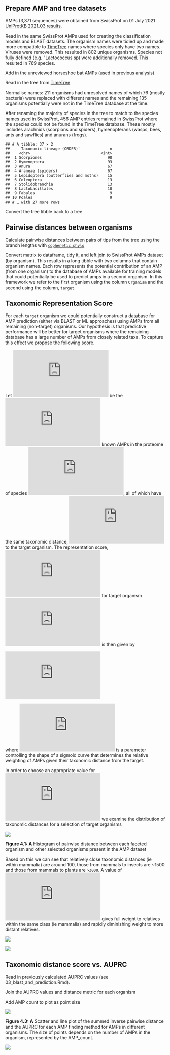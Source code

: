 
## Prepare AMP and tree datasets

AMPs (3,371 sequences) were obtained from SwissProt on 01 July 2021
[UniProtKB 2021\_03
results](https://www.uniprot.org/uniprot/?query=keyword%3A%22Antimicrobial%20%5BKW-0929%5D%22%20AND%20reviewed%3Ayes&columns=id%2Centry%20name%2Creviewed%2Cprotein%20names%2Cgenes%2Corganism%2Clength%2Ckeyword-id%2Ckeywords%2Cproteome%2Corganism-id%2Clineage(ORDER)%2Csequence%2Cexistence%2Clineage(ALL)&sort=sequence-modified).

Read in the same SwissProt AMPs used for creating the classification
models and BLAST datasets. The organism names were tidied up and made
more compatible to [TimeTree](http://timetree.org/) names where species
only have two names. Viruses were removed. This resulted in 802 unique
organisms. Species not fully defined (e.g. "Lactococcus sp) were
additionally removed. This resulted in 769 species.

Add in the unreviewed horseshoe bat AMPs (used in previous analysis)

Read in the tree from [TimeTree](http://timetree.org/)

Normalise names: 211 organisms had unresolved names of which 76 (mostly
bacteria) were replaced with different names and the remaining 135
organisms potentially were not in the TimeTree database at the time.

After renaming the majority of species in the tree to match to the
species names used in SwissProt, 456 AMP entries remained in SwissProt
where the species could not be found in the TimeTree database. These
mostly includes arachnids (scorpions and spiders), hymenopterans (wasps,
bees, ants and sawflies) and anurans (frogs).

    ## # A tibble: 37 × 2
    ##    `Taxonomic lineage (ORDER)`             n
    ##    <chr>                               <int>
    ##  1 Scorpiones                             98
    ##  2 Hymenoptera                            93
    ##  3 Anura                                  67
    ##  4 Araneae (spiders)                      67
    ##  5 Lepidoptera (butterflies and moths)    15
    ##  6 Coleoptera                             13
    ##  7 Stolidobranchia                        13
    ##  8 Lactobacillales                        10
    ##  9 Fabales                                 9
    ## 10 Poales                                  9
    ## # … with 27 more rows

Convert the tree tibble back to a tree

## Pairwise distances between organisms

Calculate pairwise distances between pairs of tips from the tree using
the branch lengths with
[`cophenetic.phylo`](https://rdrr.io/cran/ape/man/cophenetic.phylo.html)

Convert matrix to dataframe, tidy it, and left join to SwissProt AMPs
dataset (by organism). This results in a long tibble with two columns
that contain organism names. Each row represents the potential
contribution of an AMP (from one organism) to the database of AMPs
available for training models that could potentially be used to predict
amps in a second organism. In this framework we refer to the first
organism using the column `Organism` and the second using the column,
`target`.

## Taxonomic Representation Score

For each `target` organism we could potentially construct a database for
AMP prediction (either via BLAST or ML approaches) using AMPs from all
remaining (non-target) organisms. Our hypothesis is that predictive
performance will be better for target organisms where the remaining
database has a large number of AMPs from closely related taxa. To
capture this effect we propose the following score.

Let
![A\_i = \\{ a\_i^1,a\_i^2,...,a\_i^{n\_i} \\}](https://latex.codecogs.com/png.latex?A_i%20%3D%20%5C%7B%20a_i%5E1%2Ca_i%5E2%2C...%2Ca_i%5E%7Bn_i%7D%20%5C%7D "A_i = \{ a_i^1,a_i^2,...,a_i^{n_i} \}")
be the ![n\_i](https://latex.codecogs.com/png.latex?n_i "n_i") known
AMPs in the proteome of species
![i](https://latex.codecogs.com/png.latex?i "i"), all of which have the
same taxonomic distance,
![d\_i](https://latex.codecogs.com/png.latex?d_i "d_i") to the target
organism. The representation score,
![S\_t](https://latex.codecogs.com/png.latex?S_t "S_t") for target
organism ![t](https://latex.codecogs.com/png.latex?t "t") is then given
by

![
S\_t = \\sum\_{i \\ne t} \\frac{s}{s+e^{\\frac{d\_i}{s}}} n\_i
](https://latex.codecogs.com/png.latex?%0AS_t%20%3D%20%5Csum_%7Bi%20%5Cne%20t%7D%20%5Cfrac%7Bs%7D%7Bs%2Be%5E%7B%5Cfrac%7Bd_i%7D%7Bs%7D%7D%7D%20n_i%0A "
S_t = \sum_{i \ne t} \frac{s}{s+e^{\frac{d_i}{s}}} n_i
")

where ![s](https://latex.codecogs.com/png.latex?s "s") is a parameter
controlling the shape of a sigmoid curve that determines the relative
weighting of AMPs given their taxonomic distance from the target.

In order to choose an appropriate value for
![s](https://latex.codecogs.com/png.latex?s "s") we examine the
distribution of taxonomic distances for a selection of target organisms

![](04_compute_taxonomic_distance_metric_files/figure-gfm/unnamed-chunk-10-1.png)<!-- -->

**Figure 4.1:** **A** Histogram of pairwise distance between each
faceted organism and other selected organisms present in the AMP dataset

Based on this we can see that relatively close taxonomic distances (ie
within mammalia) are around 100, those from mammals to insects are
\~1500 and those from mammals to plants are `>3000`. A value of
![s=200](https://latex.codecogs.com/png.latex?s%3D200 "s=200") gives
full weight to relatives within the same class (ie mammalia) and rapidly
diminishing weight to more distant relatives.

![](04_compute_taxonomic_distance_metric_files/figure-gfm/unnamed-chunk-11-1.png)<!-- -->

![](04_compute_taxonomic_distance_metric_files/figure-gfm/unnamed-chunk-12-1.png)<!-- -->

## Taxonomic distance score vs. AUPRC

Read in previously calculated AUPRC values (see
03\_blast\_and\_prediction.Rmd).

Join the AUPRC values and distance metric for each organism

Add AMP count to plot as point size

![](04_compute_taxonomic_distance_metric_files/figure-gfm/unnamed-chunk-16-1.png)<!-- -->

**Figure 4.3:** **A** Scatter and line plot of the summed inverse
pairwise distance and the AUPRC for each AMP finding method for AMPs in
different organisms. The size of points depends on the number of AMPs in
the organism, represented by the AMP\_count.

![](04_compute_taxonomic_distance_metric_files/figure-gfm/unnamed-chunk-17-1.png)<!-- -->
